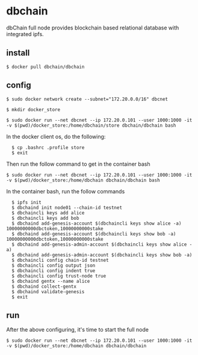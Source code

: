 # dbchain
dbChain full node provides blockchain based relational database with integrated ipfs.

## install
```shell
$ docker pull dbchain/dbchain
```

## config
```shell
$ sudo docker network create --subnet="172.20.0.0/16" dbcnet

$ mkdir docker_store

$ sudo docker run --net dbcnet --ip 172.20.0.101 --user 1000:1000 -it -v $(pwd)/docker_store:/home/dbchain/store dbchain/dbchain bash
```

In the docker client os, do the following:

```shell
  $ cp .bashrc .profile store
  $ exit
```  
  
Then run the follow command to get in the container bash
```shell
$ sudo docker run --net dbcnet --ip 172.20.0.101 --user 1000:1000 -it -v $(pwd)/docker_store:/home/dbchain dbchain/dbchain bash
```
In the container bash, run the follow commands
```shell
  $ ipfs init
  $ dbchaind init node01 --chain-id testnet
  $ dbchaincli keys add alice
  $ dbchaincli keys add bob
  $ dbchaind add-genesis-account $(dbchaincli keys show alice -a) 10000000000dbctoken,10000000000stake
  $ dbchaind add-genesis-account $(dbchaincli keys show bob -a)   10000000000dbctoken,10000000000stake
  $ dbchaind add-genesis-admin-account $(dbchaincli keys show alice -a)
  $ dbchaind add-genesis-admin-account $(dbchaincli keys show bob -a)
  $ dbchaincli config chain-id testnet
  $ dbchaincli config output json
  $ dbchaincli config indent true
  $ dbchaincli config trust-node true
  $ dbchaind gentx --name alice
  $ dbchaind collect-gentx
  $ dbchaind validate-genesis
  $ exit
```  
## run
After the above configuring, it's time to start the full node
```shell
$ sudo docker run --net dbcnet --ip 172.20.0.101 --user 1000:1000 -it -v $(pwd)/docker_store:/home/dbchain dbchain/dbchain
```

